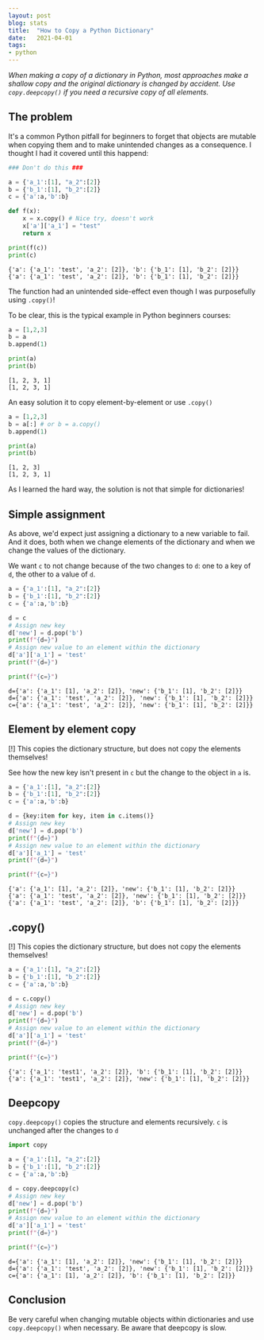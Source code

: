 ```yaml
---
layout: post
blog: stats
title:  "How to Copy a Python Dictionary"
date:   2021-04-01
tags:
- python
---
```


*When making a copy of a dictionary in Python, most approaches make a shallow copy and the original dictionary is changed by accident. Use `copy.deepcopy()` if you need a recursive copy of all elements.*

## The problem

It's a common Python pitfall for beginners to forget that objects are mutable when copying them and to make unintended changes as a consequence. I thought I had it covered until this happend:


```python
### Don't do this ###

a = {'a_1':[1], "a_2":[2]}
b = {'b_1':[1], "b_2":[2]}
c = {'a':a,'b':b}

def f(x):
    x = x.copy() # Nice try, doesn't work
    x['a']['a_1'] = "test"
    return x

print(f(c))
print(c)
```

    {'a': {'a_1': 'test', 'a_2': [2]}, 'b': {'b_1': [1], 'b_2': [2]}}
    {'a': {'a_1': 'test', 'a_2': [2]}, 'b': {'b_1': [1], 'b_2': [2]}}


The function had an unintended side-effect even though I was purposefully using `.copy()`! 

To be clear, this is the typical example in Python beginners courses:


```python
a = [1,2,3]
b = a
b.append(1)

print(a)
print(b)
```

    [1, 2, 3, 1]
    [1, 2, 3, 1]


An easy solution it to copy element-by-element or use `.copy()`


```python
a = [1,2,3]
b = a[:] # or b = a.copy()
b.append(1)

print(a)
print(b)
```

    [1, 2, 3]
    [1, 2, 3, 1]


As I learned the hard way, the solution is not that simple for dictionaries!

## Simple assignment

As above, we'd expect just assigning a dictionary to a new variable to fail. And it does, both when we change elements of the dictionary and when we change the values of the dictionary.

We want `c` to not change because of the two changes to `d`: one to a key of `d`, the other to a value of `d`.


```python
a = {'a_1':[1], "a_2":[2]}
b = {'b_1':[1], "b_2":[2]}
c = {'a':a,'b':b}

d = c
# Assign new key
d['new'] = d.pop('b')
print(f"{d=}")
# Assign new value to an element within the dictionary
d['a']['a_1'] = 'test'
print(f"{d=}")

print(f"{c=}")
```

    d={'a': {'a_1': [1], 'a_2': [2]}, 'new': {'b_1': [1], 'b_2': [2]}}
    d={'a': {'a_1': 'test', 'a_2': [2]}, 'new': {'b_1': [1], 'b_2': [2]}}
    c={'a': {'a_1': 'test', 'a_2': [2]}, 'new': {'b_1': [1], 'b_2': [2]}}


## Element by element copy

[!] This copies the dictionary structure, but does not copy the elements themselves!

See how the new key isn't present in `c` but the change to the object in `a` is.


```python
a = {'a_1':[1], "a_2":[2]}
b = {'b_1':[1], "b_2":[2]}
c = {'a':a,'b':b}

d = {key:item for key, item in c.items()}
# Assign new key
d['new'] = d.pop('b')
print(f"{d=}")
# Assign new value to an element within the dictionary
d['a']['a_1'] = 'test'
print(f"{d=}")

print(f"{c=}")
```

    {'a': {'a_1': [1], 'a_2': [2]}, 'new': {'b_1': [1], 'b_2': [2]}}
    {'a': {'a_1': 'test', 'a_2': [2]}, 'new': {'b_1': [1], 'b_2': [2]}}
    {'a': {'a_1': 'test', 'a_2': [2]}, 'b': {'b_1': [1], 'b_2': [2]}}


## .copy()
[!] This copies the dictionary structure, but does not copy the elements themselves!


```python
a = {'a_1':[1], "a_2":[2]}
b = {'b_1':[1], "b_2":[2]}
c = {'a':a,'b':b}

d = c.copy()
# Assign new key
d['new'] = d.pop('b')
print(f"{d=}")
# Assign new value to an element within the dictionary
d['a']['a_1'] = 'test'
print(f"{d=}")

print(f"{c=}")
```

    {'a': {'a_1': 'test1', 'a_2': [2]}, 'b': {'b_1': [1], 'b_2': [2]}}
    {'a': {'a_1': 'test1', 'a_2': [2]}, 'new': {'b_1': [1], 'b_2': [2]}}


## Deepcopy

`copy.deepcopy()` copies the structure and elements recursively. `c` is unchanged after the changes to `d`


```python
import copy
```


```python
a = {'a_1':[1], "a_2":[2]}
b = {'b_1':[1], "b_2":[2]}
c = {'a':a,'b':b}

d = copy.deepcopy(c)
# Assign new key
d['new'] = d.pop('b')
print(f"{d=}")
# Assign new value to an element within the dictionary
d['a']['a_1'] = 'test'
print(f"{d=}")

print(f"{c=}")
```

    d={'a': {'a_1': [1], 'a_2': [2]}, 'new': {'b_1': [1], 'b_2': [2]}}
    d={'a': {'a_1': 'test', 'a_2': [2]}, 'new': {'b_1': [1], 'b_2': [2]}}
    c={'a': {'a_1': [1], 'a_2': [2]}, 'b': {'b_1': [1], 'b_2': [2]}}


## Conclusion

Be very careful when changing mutable objects within dictionaries and use `copy.deepcopy()` when necessary. Be aware that deepcopy is slow.

